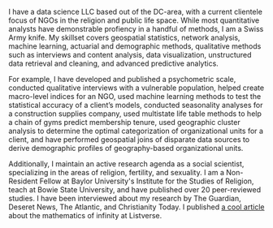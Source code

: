 I have a data science LLC based out of the DC-area, with a current clientele focus of NGOs in the religion and public life space. While most quantitative analysts have demonstrable profiency in a handful of methods, I am a Swiss Army knife. My skillset covers geospatial statistics, network analysis, machine learning, actuarial and demographic methods, qualitative methods such as interviews and content analysis, data visualization, unstructured data retrieval and cleaning, and advanced predictive analytics. 

For example, I have developed and published a psychometric scale, conducted qualitative interviews with a vulnerable population, helped create macro-level indices for an NGO, used machine learning methods to test the statistical accuracy of a client’s models, conducted seasonality analyses for a construction supplies company, used multistate life table methods to help a chain of gyms predict membership tenure, used geographic cluster analysis to determine the optimal categorization of organizational units for a client, and have performed geospatial joins of disparate data sources to derive demographic profiles of geography-based organizational units. 

Additionally, I maintain an active research agenda as a social scientist, specializing in the areas of religion, fertility, and sexuality. I am a Non-Resident Fellow at Baylor University's Institute for the Studies of Religion, teach at Bowie State University, and have published over 20 peer-reviewed studies. I have been interviewed about my research by The Guardian, Deseret News, The Atlantic, and Christianity Today. I published [a cool article](https://listverse.com/2018/04/26/10-facts-from-the-bizarre-world-of-infinite-math/) about the mathematics of infinity at Listverse. 
